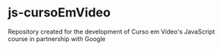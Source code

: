 # js-cursoEmVideo
 Repository created for the development of Curso em Vídeo's JavaScript course in partnership with Google
